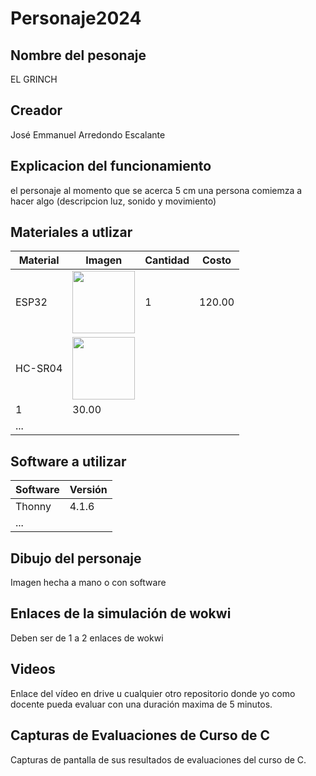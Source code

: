 # Personaje2024
## Nombre del pesonaje
EL GRINCH
## Creador
José Emmanuel Arredondo Escalante
## Explicacion del funcionamiento
el personaje al momento que se acerca 5 cm una persona comiemza a hacer algo (descripcion luz, sonido y movimiento)

## Materiales a utlizar
|Material|Imagen|Cantidad|Costo|
|--|--|--|--|
|ESP32|<img src="https://github.com/user-attachments/assets/0d280367-493e-4f7c-a587-36e1f822116b" width="100"/>|1|120.00|
|HC-SR04|<img width="100" src="https://github.com/user-attachments/assets/e8f3a364-83e3-4194-9eb1-15547012fb1b" />
|1|30.00|
|...||||

## Software a utilizar
|Software|Versión|
|--|--|
|Thonny|4.1.6|
|...||


## Dibujo del personaje
Imagen hecha a mano o con software 

## Enlaces de la simulación de wokwi
Deben ser de 1 a 2 enlaces de wokwi

## Videos
Enlace del vídeo en drive u cualquier otro repositorio donde yo como docente pueda evaluar con una duración maxima de 5 minutos.

## Capturas de Evaluaciones de Curso de C
Capturas de pantalla de sus resultados de evaluaciones del curso de C.


